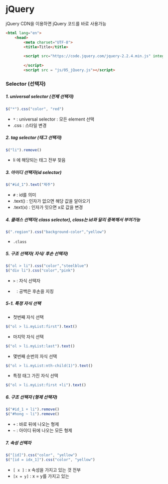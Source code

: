 # jQuery

jQuery CDN을 이용하면 jQuery 코드를 바로 사용가능

```html
<html lang="en">
    <head>
        <meta charset="UTF-8">
        <title>Title</title>
        
        <script src="https://code.jquery.com/jquery-2.2.4.min.js" integrity="sha256-BbhdlvQf/xTY9gja0Dq3HiwQF8LaCRTXxZKRutelT44=" crossorigin="anonymous">
        
        </script>
        <script src = "js/05_jQuery.js"></script>
```



### Selector (선택자)



##### 1. universal selector (전체 선택자)

```javascript
$("*").css("color", "red")
```

- `*`  : universal selector : 모든 element 선택
- .css : 스타일 변경



##### 2. tag selector (태그 선택자)

```javascript
$("li").remove()
```

- li 에 해당되는 태그 전부 찾음



##### 3. 아이디 선택자(id selector)

```javascript
$("#id_1").text("제주")
```

- `#` : id를 의미
- .text() : 인자가 없으면 해당 값을 알아오기
- .text(x) : 인자가 잇으면 x로 값을 변경



##### 4. 클래스 선택자( class selector), class는 id와 달리 중복해서 부여가능

```javascript
$(".region").css("background-color","yellow")
```

- `.class`



##### 5. 구조 선택자( 자식/ 후손 선택자)

```javascript
$("ol > li").css("color","steelblue")
$("div li").css("color","pink")
```

- `>` : 자식 선택자

- ` ` : 공백은 후손을 지칭



##### 5-1. 특정 자식 선택

- 첫번째 자식 선택

```javascript
$("ol > li.myList:first").text()
```

- 마지막 자식 선택

```javascript
$("ol > li.myList:last").text()
```

- 몇번째 순번의 자식 선택

```javascript
$("ol > li.myList:nth-child(1)").text()
```

- 특정 태그 가진 자식 선택

```javascript
$("ol > li.myList:first +li").text()
```



##### 6. 구조 선택자 (형제 선택자)

```javascript
$("#id_1 + li").remove()
$("#hong ~ li").remove()
```

- `+` : 바로 뒤에 나오는 형제
- `~` : 아이디 뒤에 나오는 모든 형제



##### 7. 속성 선택자

```javascript
$("[id]").css("color", "yellow")
$("[id = idx_1]").css("color", "yellow")
```

- `[ x ]` : x  속성을 가지고 있는 것 전부
- `[x = y]` : x = y를 가지고 있는